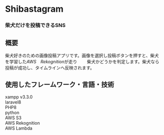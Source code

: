 # Shibastagram



### **柴犬だけ**を投稿できるSNS


## 概要  
柴犬好きのための画像投稿アプリです。画像を選択し投稿ボタンを押すと、柴犬を学習した*AWS　Rekognition*が走り　　
柴犬かどうかを判定します。柴犬なら投稿が成功し、タイムラインへ反映されます。

## 使用したフレームワーク・言語・技術　
xampp v3.3.0  
laravel8  
PHP8  
python  
AWS S3  
AWS Rekognition  
AWS Lambda  



